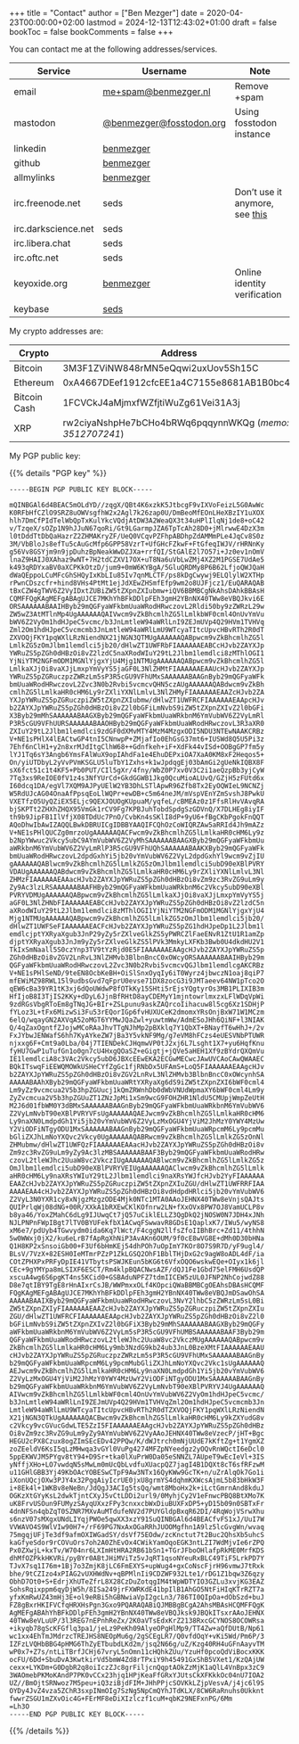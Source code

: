 +++
title = "Contact"
author = ["Ben Mezger"]
date = 2020-04-23T00:00:00+02:00
lastmod = 2024-12-13T12:43:02+01:00
draft = false
bookToc = false
bookComments = false
+++

You can contact me at the following addresses/services.

| Service             | Username                                                                                                  | Note                                                          |
|---------------------|-----------------------------------------------------------------------------------------------------------|---------------------------------------------------------------|
| email               | [me+spam@benmezger.nl](mailto:me+spam@benmezger.nl)                                                       | Remove +spam                                                  |
| mastodon            | [@benmezger@fosstodon.org](https://fosstodon.org/@benmezger)                                              | Using fosstodon instance                                      |
| linkedin            | [benmezger](https://www.linkedin.com/in/benmezger/)                                                       |                                                               |
| github              | [benmezger](https://github.com/benmezger)                                                                 |                                                               |
| allmylinks          | [benmezger](https://links.seds.nl)                                                                        |                                                               |
| irc.freenode.net    | seds                                                                                                      | Don&rsquo;t use it anymore, see [this](https://www.kline.sh/) |
| irc.darkscience.net | seds                                                                                                      |                                                               |
| irc.libera.chat     | seds                                                                                                      |                                                               |
| irc.oftc.net        | seds                                                                                                      |                                                               |
| keyoxide.org        | [benmezger](https://keyoxide.org/hkp/5903%200E5A%204512%201DE0%20987D%209806%207357%20E344%20D6C3%20C795) | Online identity verification                                  |
| keybase             | [seds](https://keybase.io/seds)                                                                           |                                                               |

My crypto addresses are:

| Crypto       | Address                                                 |
|--------------|---------------------------------------------------------|
| Bitcoin      | 3M3F1ZViNW848rMN5eQqwi2uxUov5Sh15C                      |
| Ethereum     | 0xA4667DEef1912cfcEE1a4C7155e8681AB1B0bc4a              |
| Bitcoin Cash | 1FCVCkJ4aMjmxfWZfjtiWuZg61Vei31A3j                      |
| XRP          | rw2ciyaNshpHe7bCHo4bRWq6pqqynnWKQg (_memo: 3512707241_) |

My PGP public key:

{{% details "PGP key" %}}

```text
-----BEGIN PGP PUBLIC KEY BLOCK-----

mQINBGAl6d4BEAC5mOLdYD//zqgX/QBt4K6xzkK5JtbcgF9vIXVoFeizL5G0AwWc
K0RFbHfCZlO9SRZ8uOWVsgfhW2x2Agl7k26zap0U/DmBeoMfEOnLHeXBzIY1uXOX
hlh7DmCfPIdTelWbQpTxKulYkcVQdjAtDW3A2WeaQX3t34uHPlIlqNj1de8+oC42
v/TzqeX/sOZp1N9hJJuN67qoRi/Gt9LGarmpJZA6TpTcAh28D0+jMlrwwE4DzX3m
l0tDddTtDbQaHazrZ2ZHMAKryZF/UeQ0VCqvPZFhpABDhpZdAMMmPLe4JqCv8S0z
3M/VbBloJs8efTu5cAuGcMfp6GPP58VzrT+UfGHcFZkwF+FtGfeqIWJV/rHRNnKy
g56Vv8GSYjm9n9jpDuhzBpNeakWwDZJXa+rrfQI/StGAlE2l7O57i+Jz0ev1nOmV
lnaZ9HAIJ0XAhaz9wNT+7H2tdCZXV17OX+uT8Na6uVbLwZMj4XZ2M1PGSE7UdAe5
k493qRDYxaBV0aXCPKkOtzD/jum9+0mW6KYBgA/5GluQRDMy8P6B62LfjoQWJQaH
dWaQEppoLCuMFcGhSHQyIxKbLIu85Iv7qnMLCTF/ps8kDgCwywj9ELQlylW2XTHp
rPwnCDszcfr+hind8VHs4PtMt1ejJdXEwZHSmfEfp9wm2o8UJFjcz1/EuQARAQAB
tBxCZW4gTWV6Z2VyIDxtZUBiZW5tZXpnZXIubmw+iQV6BBMBCgNkAhsDAhkBBAsH
CQMFFQgKAgMEFgABAgUJCE7MKhYhBFkDDlpFEh3gmH2YBnNX40TWw8eVBQJkvi6E
ORSAAAAAABAAIHByb29mQGFyaWFkbmUuaWRodHRwczovL2Rldi50by9zZWRzL29w
ZW5wZ3AtMTlnMp4UgAAAAAAQAIVwcm9vZkBhcmlhZG5lLmlkbWF0cml4OnUvYmVu
bWV6Z2VyOm1hdHJpeC5vcmc/b3JnLmtleW94aWRlLnI9ZEJmUVp4Q29HVm1TVHVq
Zml2Om1hdHJpeC5vcmcmb3JnLmtleW94aWRlLmU9WTcyaTItcUpvcHBvRTh2R0dT
ZXVOQjFKY1pqWXlLRzNiendNX21jNGN3QTMUgAAAAAAQABpwcm9vZkBhcmlhZG5l
LmlkZG5zOmJlbm1lemdlci5jb20/dHlwZT1UWFRbFIAAAAAAEABCcHJvb2ZAYXJp
YWRuZS5pZGh0dHBzOi8vZ2lzdC5naXRodWIuY29tL2Jlbm1lemdlci8zMThlOGI1
YjNiYTM2NGFmODM1MGNlYjgxYjU4Mjg1NTMUgAAAAAAQABpwcm9vZkBhcmlhZG5l
LmlkaXJjOi8vaXJjLmxpYmVyYS5jaGF0L3NlZHMtFIAAAAAAEAAUcHJvb2ZAYXJp
YWRuZS5pZGRuczpzZWRzLm5sP3R5cGU9VFhUMxSAAAAAABAAGnByb29mQGFyaWFk
bmUuaWRodHRwczovL2Zvc3N0b2Rvbi5vcmcvQHN5czAUgAAAAAAQABdwcm9vZkBh
cmlhZG5lLmlkaHR0cHM6Ly9rZXliYXNlLmlvL3NlZHMyFIAAAAAAEAAZcHJvb2ZA
YXJpYWRuZS5pZGRuczpiZW5tZXpnZXIubmw/dHlwZT1UWFRCFIAAAAAAEAApcHJv
b2ZAYXJpYWRuZS5pZGh0dHBzOi8vZ2l0bGFiLmNvbS9iZW5tZXpnZXIvZ2l0bGFi
X3Byb29mMhSAAAAAABAAGXByb29mQGFyaWFkbmUuaWRkbnM6YmVubWV6Z2VyLmRl
P3R5cGU9VFhUURSAAAAAABAAOHByb29mQGFyaWFkbmUuaWRodHRwczovL3R3aXR0
ZXIuY29tL2Jlbm1lemdlci9zdGF0dXMvMTY4MzM4MzgxODI5NDU3NTEwNAAKCRBz
V+NE1sPHlX4lEACtwGP4tnI5CNnwpP+ZMjafIo0EhGsG37mt6+IUSWd8Q5U5Pi3z
7Ehf6nClH1+y2n8xrMJdItgClhW68++Gdnfkeh+iF+XdFk44vISd+OOBgGP7fm5y
lYJ1Tq6sY3Angb6YmsFAlWuX9opIAhdFa1e4EhuDEPxiOA7XaA0KM8xF2Heqos5+
On/yiUTDbyL2yVvPVmKSGLU5luTbY1Zxhs+k1wJpdqgEj03bAmGi2gUeNkIQBX8F
sX6fct51c1t4KF5+Pb0PUT/CIl5gXr/4fny/WbZ0P7xv0V3C2i1aeQzpBb3yjCyW
7Tq3xs9ReIOE0fV1z4s3NfYUrCd+GkdGGWB1Jkg0QcuMioALUvQ/GZjH5zFUtd6x
I60dcq1DA/egVl7XQM9AJPyUElW2YB3DhLSTlApwR96Zfb8Tx2EyOQWIeL9NCNZj
W5RdUJcAG04OnaAfPpsqEoLlWQPr+ewDB+c5m64neJM/mVspVEnYZmSvshJ8PwkU
VXETfzO5UyQZiEX5ELjc9QEXJOUOgKUpuaM/yqfeL/cBMEAz0z1FfsRlHvVAvqRA
bjSKPTt2ZHXhZHQX95VmGk1rCV9Fg7KPBJuhTobdSpdgSzGDVnQ/X7DLHEg8iyIF
th9b9JipFB1IlVfjX08TDdUc7PnO/CvbKn4sSKlI8dP+9yU6+fBgCKbPgokFnQQT
AQoDhwIbAwIZAQQLBwkDBRUICgIDBBYAAQIFCQhOzCoWIQRZAw5aRRId4Jh9mAZz
V+NE1sPHlQUCZg0mrzoUgAAAAAAQACFwcm9vZkBhcmlhZG5lLmlkaHR0cHM6Ly9z
b2NpYWwuc2Vkcy5ubC9AYmVubWV6Z2VyMhSAAAAAABAAGXByb29mQGFyaWFkbmUu
aWRkbnM6YmVubWV6Z2VyLmRlP3R5cGU9VFhUQhSAAAAAABAAKXByb29mQGFyaWFk
bmUuaWRodHRwczovL2dpdGxhYi5jb20vYmVubWV6Z2VyL2dpdGxhYl9wcm9vZjIU
gAAAAAAQABlwcm9vZkBhcmlhZG5lLmlkZG5zOmJlbm1lemdlci5ubD90eXBlPVRY
VDAUgAAAAAAQABdwcm9vZkBhcmlhZG5lLmlkaHR0cHM6Ly9rZXliYXNlLmlvL3Nl
ZHMzFIAAAAAAEAAacHJvb2ZAYXJpYWRuZS5pZGh0dHBzOi8vZm9zc3RvZG9uLm9y
Zy9Ac3lzLRSAAAAAABAAFHByb29mQGFyaWFkbmUuaWRkbnM6c2Vkcy5ubD90eXBl
PVRYVDMUgAAAAAAQABpwcm9vZkBhcmlhZG5lLmlkaXJjOi8vaXJjLmxpYmVyYS5j
aGF0L3NlZHNbFIAAAAAAEABCcHJvb2ZAYXJpYWRuZS5pZGh0dHBzOi8vZ2lzdC5n
aXRodWIuY29tL2Jlbm1lemdlci8zMThlOGI1YjNiYTM2NGFmODM1MGNlYjgxYjU4
Mjg1NTMUgAAAAAAQABpwcm9vZkBhcmlhZG5lLmlkZG5zOmJlbm1lemdlci5jb20/
dHlwZT1UWFSeFIAAAAAAEACFcHJvb2ZAYXJpYWRuZS5pZG1hdHJpeDp1L2Jlbm1l
emdlcjptYXRyaXgub3JnP29yZy5rZXlveGlkZS5yPWRCZlFaeENvR1ZtU1R1amZp
djptYXRyaXgub3JnJm9yZy5rZXlveGlkZS5lPVk3MmkyLXFKb3Bwb0U4dkdHU2V1
TkIxSmNaall5S0czYnp3TV9tYzRjd0E5FIAAAAAAEAAgcHJvb2ZAYXJpYWRuZS5p
ZGh0dHBzOi8vZGV2LnRvL3NlZHMvb3BlbnBncC0xOWcyORSAAAAAABAAIHByb29m
QGFyaWFkbmUuaWRodHRwczovL2Zvc3N0b2Rvbi5vcmcvQGJlbm1lemdlcgAKCRBz
V+NE1sPHlSeND/9teEN8OcbKeBH+OiSlSnxOyqIy6iT0Wyrz4jbwczN1oaj8qiP7
mfEWiMZ98RWL15l9udbsGvd7qFprU0evse71DX8zocG3i9JMTaeev64NW1pTco2O
qEW6cBa39YR1tK3xj6dQoUWdwP8fOTkKy15SHti5rEjsYQgtyrOs3MB1PLIXIB3m
HfIjoB8I3TjIS2KKy+dDyL6JjnBfRHtD8ayCDEMyY1mjntowrlmxzxLFlWDqVpWi
9zdRGsVbgRToEm8gTNqJG+BIr+ZSLpunu9askZAQrcoIihacuw8l5cg6Xz1SDHjP
fYLoz3L+tFx6MizwSi3Fu53rEQorIGp6fvHUXUCeK2dmomxYRsOnjBxW71W1MCzm
6elQ/wqayGN2AXVqA52oMGT6YYMwJQaZwl+yuwtmWw/AdmESoJHh6QiNF+l3NIAK
Q/4qZaxOgntfZJojwMCoRAaJhvTTgNJhMp2pBXklq7Y1QbXT+BNayfT6wHhJ+/2v
FxJYbwJENWafS6hh7KyAYkeZW7jBa3Y5vkNF9Mg/g7eVM8hFCzs4eUESVNbPTUWR
njxxg6F+Cmt9a0Lba/04j7TIENDekCJHqmwVP0tJ2xj6L7Lsght1X7+yu6HqfKnu
fyHU7GwP1uTufGn1o0gn7cU4HxgQOaSZ+eGigtj+jQVe5aHEH1Xf9zBYdrQXQmVu
IE1lemdlciA8c3VAc2Vkcy5ubD6JBXcEEwEKA2ECGwMECwcJAwUVCAoCAwQWAAEC
BQkITswqFiEEWQMOWkUSHeCYfZgGc1fjRNbDx5UFAmS+LoQ5FIAAAAAAEAAgcHJv
b2ZAYXJpYWRuZS5pZGh0dHBzOi8vZGV2LnRvL3NlZHMvb3BlbnBncC0xOWcynhSA
AAAAABAAhXByb29mQGFyaWFkbmUuaWRtYXRyaXg6dS9iZW5tZXpnZXI6bWF0cml4
Lm9yZz9vcmcua2V5b3hpZGUucj1kQmZRWnhDb0dWbVNUdWpmaXY6bWF0cml4Lm9y
ZyZvcmcua2V5b3hpZGUuZT1ZNzJpMi1xSm9wcG9FOHZHR1NldU5CMUpjWmpZeUtH
M2J6d01fbWM0Y3dBMxSAAAAAABAAGnByb29mQGFyaWFkbmUuaWRkbnM6YmVubWV6
Z2VyLmNvbT90eXBlPVRYVFsUgAAAAAAQAEJwcm9vZkBhcmlhZG5lLmlkaHR0cHM6
Ly9naXN0LmdpdGh1Yi5jb20vYmVubWV6Z2VyLzMxOGU4YjViM2JhMzY0YWY4MzUw
Y2ViODFiNTgyODU1MxSAAAAAABAAGnByb29mQGFyaWFkbmUuaWRpcmM6Ly9pcmMu
bGliZXJhLmNoYXQvc2Vkcy0UgAAAAAAQABRwcm9vZkBhcmlhZG5lLmlkZG5zOnNl
ZHMubmw/dHlwZT1UWFQzFIAAAAAAEAAacHJvb2ZAYXJpYWRuZS5pZGh0dHBzOi8v
Zm9zc3RvZG9uLm9yZy9Ac3lzMBSAAAAAABAAF3Byb29mQGFyaWFkbmUuaWRodHRw
czovL2tleWJhc2UuaW8vc2VkczIUgAAAAAAQABlwcm9vZkBhcmlhZG5lLmlkZG5z
OmJlbm1lemdlci5ubD90eXBlPVRYVEIUgAAAAAAQAClwcm9vZkBhcmlhZG5lLmlk
aHR0cHM6Ly9naXRsYWIuY29tL2Jlbm1lemdlci9naXRsYWJfcHJvb2YyFIAAAAAA
EAAZcHJvb2ZAYXJpYWRuZS5pZGRuczpiZW5tZXpnZXIuZGU/dHlwZT1UWFRRFIAA
AAAAEAA4cHJvb2ZAYXJpYWRuZS5pZGh0dHBzOi8vdHdpdHRlci5jb20vYmVubWV6
Z2VyL3N0YXR1cy8xNjgzMzgzODE4Mjk0NTc1MTA0AAoJEHNX40TWw8eVnjsQAJts
QUIPrlqWj08dNG+00R/XXkA1bRXEwCKlKOfnrw2LN+fXxOVx8PW7OJ8VamUCLP8v
b8ya46/YoxZMahC6dLg9IJUwqCt7jQ57uCiklELLZ3QgDkQ2jNOSW0N7JDH4xJNh
NJLPNPnFWpIBgt7lTV0BYUFekfbX1ACwqFSwwavR8GDsE1QaplxK7/IWu5/wyNS8
xM6e7/pdUyb4TGwvydm0ida6Kq7lWct/F4cggN2llfsZfoIIBhBrc+Zd11/4thhN
5w0WWxj0jX2/ku6eLrB7fApRgXhNiP3AvAKn6OUM/9f0cE8wVG8E+dMh0D30bHNa
Q1H8KP2xSnsoiGb00+F3Uf6bHmKEj54dhPOh7uOpImY7KOr8O7S9R7D/yF9ugl4/
BLsV/7VzX+82ESH0IeMTmrPZzP1ZkLGSQ2OhF1BblTHjDxG2c9agW8oADL4dF/ia
COtZPHXPxPRFyDpIE41VTbytsPSWJKEun5bKG6t6VfxOQO6wskwEQe+OIyx1k6jl
CEc+9gYMYpa8mLSIXF6ESCT/Rm4klpBQACNwsAZF/dQJ1Fe1Gbd75elFMH6UsdQP
xscuA4wg6S6pgKT4ns5KCid0+GSBAduNPFZ7tdmIICEW5zUL0JFNP2NhCojwdZ88
D8e7qtIBY9TgE8rHnAIxrCsJB/WWPmxxOLf4KOpciQWaBBMBCgOEAhsDBAsHCQMF
FQgKAgMEFgABAgUJCE7MKhYhBFkDDlpFEh3gmH2YBnNX40TWw8eVBQJmDSawOhSA
AAAAABAAIXByb29mQGFyaWFkbmUuaWRodHRwczovL3NvY2lhbC5zZWRzLm5sL0Bi
ZW5tZXpnZXIyFIAAAAAAEAAZcHJvb2ZAYXJpYWRuZS5pZGRuczpiZW5tZXpnZXIu
ZGU/dHlwZT1UWFRCFIAAAAAAEAApcHJvb2ZAYXJpYWRuZS5pZGh0dHBzOi8vZ2l0
bGFiLmNvbS9iZW5tZXpnZXIvZ2l0bGFiX3Byb29mMhSAAAAAABAAGXByb29mQGFy
aWFkbmUuaWRkbnM6YmVubWV6Z2VyLm5sP3R5cGU9VFhUMBSAAAAAABAAF3Byb29m
QGFyaWFkbmUuaWRodHRwczovL2tleWJhc2UuaW8vc2VkczMUgAAAAAAQABpwcm9v
ZkBhcmlhZG5lLmlkaHR0cHM6Ly9mb3NzdG9kb24ub3JnL0BzeXMtFIAAAAAAEAAU
cHJvb2ZAYXJpYWRuZS5pZGRuczpzZWRzLm5sP3R5cGU9VFhUMxSAAAAAABAAGnBy
b29mQGFyaWFkbmUuaWRpcmM6Ly9pcmMubGliZXJhLmNoYXQvc2Vkc1sUgAAAAAAQ
AEJwcm9vZkBhcmlhZG5lLmlkaHR0cHM6Ly9naXN0LmdpdGh1Yi5jb20vYmVubWV6
Z2VyLzMxOGU4YjViM2JhMzY0YWY4MzUwY2ViODFiNTgyODU1MxSAAAAAABAAGnBy
b29mQGFyaWFkbmUuaWRkbnM6YmVubWV6Z2VyLmNvbT90eXBlPVRYVJ4UgAAAAAAQ
AIVwcm9vZkBhcmlhZG5lLmlkbWF0cml4OnUvYmVubWV6Z2VyOm1hdHJpeC5vcmc/
b3JnLmtleW94aWRlLnI9ZEJmUVp4Q29HVm1TVHVqZml2Om1hdHJpeC5vcmcmb3Jn
LmtleW94aWRlLmU9WTcyaTItcUpvcHBvRTh2R0dTZXVOQjFKY1pqWXlLRzNiendN
X21jNGN3QTkUgAAAAAAQACBwcm9vZkBhcmlhZG5lLmlkaHR0cHM6Ly9kZXYudG8v
c2Vkcy9vcGVucGdwLTE5ZzI5FIAAAAAAEAAgcHJvb2ZAYXJpYWRuZS5pZGh0dHBz
Oi8vZm9zc3RvZG9uLm9yZy9AYmVubWV6Z2VyAAoJEHNX40TWw8eVzecP/jHT+Bgc
HEGU2cPX8Czux8ogZImSEcEDv42PPQw/K/dWJtrch0mNjUUdE7kKftZg+t1YgmXZ
zoZEeldV6KsI5qLzMHwqa3vGYl0VuPg4274MFZpNYeedgz2yOQvRnWQctI6eDcl0
5ppEKWVJM5PYgv8tY94+D9Sr+tka0lXuPrW0Da05eSNNZL7AUpeT9wEcIeVl+3IS
yNffjXHo+LO7vwdqN5sMwLm0mUcQbLvdfuXUacpQZ7jagI4B1DQXt8cT6sfRFzwM
u11GHlGBB3Yj49KbOAcYOBESwCTpF9Aw3NTx16QyKWw9GcTK+n/uZrAlqOk7Go1i
iXonUQcjOXw3PJY4x32PgqAiyIcrUE0jxU8grmYS4dqhmKXWcsAjmL5b83bHkW3F
i+8Ek4l+1WKBv8eNeBn/JdQgJ3ACIg5tsQq/wmt8MboHx2k+iLctGmrnAnd8kduJ
OGKzXtGYyKsL2dwkTjntCXyJ5vCtLDDi2url9/0MyhjCy2V1eFnwcPBQ8BtXMo7K
uK8FrvUSOun9FUMyzSAyqUXxzFPy3cnxxcbWxDiuBUXFxDP5+yD15b09n0SBTxFr
4dnNFSn4qbZqT0SZNR7MXvAuMTdufeNV2d7PUYGldpBxqR62DI/4RqWojVSrwXhu
s6nzV07sMXgxUNdLIYqjPWOe5qwXX3xzY91SuQINBGAl6d4BEACfvFS1xJ/UuI7W
VVWAVO4S9WlVIw90H7+/rF69PG7NxAxOGaRRhJUOOMgfhn1A9lz5lcGvgWn/wvaq
75mgqjUFjTe3df9afmOXIWGadSY/dsVf75EOdw/zcKnctut7t2Buc2QhsXb5uhcS
kaGfyeSdor9rCOVuOrs7oh2A0ZhEvOx4CWikYamOqoEGK3ntLZI7WdMjvIe6rZPQ
Px0ZXwjL+kxTv/W704nr6LXImHtHRA2RB61bSn1+TGrJFboOHlafpRkME0MrfKDS
dhMfOZPkkHKVRi/pyBYr0ABtJHiMViTz5vJqRT1qsoNYeuRxBLC49TiF5LrkPD7Y
TJvX7sq1I76m+1Bj7o3ZmjK8jLC6FmEXYS+upWug4+gxCoNscFjrH96vmwJ7tRxk
bhe/9tCZIzo4xPIAG2vUXHWdNv+qBPMlnIi9CDZWF932Lte1/rDG1Z1bqw3Z6qzy
ObhD7Ot0+S+EdrjXhUTeZfrL8X28CzDuZotqgIM4tWpWDTYIO3GZLu3xvjKG3EAZ
SohsRqixppm6qyDjW5h/8ISa249jrFXWRKdE41bpIlB1AhGO5NtFiHIqKTrRZT7a
yfxKmRwUZ43mHj3E+ol9eRBi5hGBNwiaVpI2gcLn3/786TI0QIpOa+dObSzd+buJ
FZ8gBxrHKIFVCfqHRXHsPgn3Gxo9PQARAQABiQJMBBgBCgA2AhsMBAsHCQMFFQgK
AgMEFgABAhYhBFkDDlpFEh3gmH2YBnNX40TWw8eVBQJksk9JBQkITsxrAAoJEHNX
40TWw8eVLuUP/3l3REG7nEPnhReZx/2K0aVTsEdxKrZ2138RxcGCYNOS8OCOWRsa
+ikyqb78gScKFGflq3pa1/jeLz9PeKh09AlyeOPgHlMp9/TT4Zw+aQfDUtB/Np61
wc1xx4EhTmJMdrzcTREJHS8NEOpMu6g/2gSCEgLR7/Q0vfdOqY+vKi5Wd/Pm6P/3
IZFzLVQHbBBG4pHMG6ThZyETbubdLKd2m/jsq2N66g/uZ/Kzg40RH4uGFnAayvTM
wP0x7+Z7s/ntLiTBrfJCHj67vryL5nOmn11cHQhkZUu/YzuHf0pcoQdViBocxKKK
ocFU/6Dd+SbuDvA3KwtkirVd5bmW4Zd8rTPxiY9h45491GxShB5VXet1/KzQAjUW
cexx+LYKDm+G0DgbR2q8oiIczZJc8grFiljcnQqptAOkZzMjK1aQlL4VnBpx3zC9
3WAOmebPKMoKAndP7PK0vCCx23hjq1HPjKeaFfGRxYJUtsCkXFKkkOc04nU7IOA2
UZ//BmOjtSRNwoz7M5peu+iQ3ziBjdFIM+JHhPPjcSOVKkLZjpVesvA/j4jc6l9S
OYDy4JvZ4vza5ZChR3sxpINmOIg7SzNg5NpCmQYhJTdKLX/8CW6RaRnuhs0Ukknt
fwwrZSGU1mZXvOic4G+FErMF8eDiXIzlczf1cuM+qbK29NEFxnPG/6Mm
=Lh3O
-----END PGP PUBLIC KEY BLOCK-----
```

{{% /details %}}
